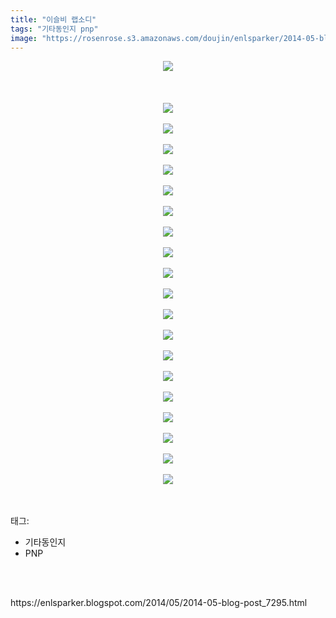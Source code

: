 ```yaml
---
title: "이슬비 랩소디"
tags: "기타동인지 pnp"
image: "https://rosenrose.s3.amazonaws.com/doujin/enlsparker/2014-05-blog-post_7295/001.jpg"
---
```

<div class="article">
<div class="post-body entry-content" id="post-body-3728914729068455762" itemprop="description articleBody">
<div class="separator" style="clear: both; text-align: center;">
<img src="{{ site.imgserver1 }}/enlsparker/2014-05-blog-post_7295/001.jpg"/></div>
<br/>
<a name="more"></a><br/>
<br/>
<div class="separator" style="clear: both; text-align: center;">
<img src="{{ site.imgserver1 }}/enlsparker/2014-05-blog-post_7295/002.jpg"/></div>
<br/>
<div class="separator" style="clear: both; text-align: center;">
<img src="{{ site.imgserver1 }}/enlsparker/2014-05-blog-post_7295/003.jpg"/></div>
<br/>
<div class="separator" style="clear: both; text-align: center;">
<img src="{{ site.imgserver1 }}/enlsparker/2014-05-blog-post_7295/004.jpg"/></div>
<br/>
<div class="separator" style="clear: both; text-align: center;">
<img src="{{ site.imgserver1 }}/enlsparker/2014-05-blog-post_7295/005.jpg"/></div>
<br/>
<div class="separator" style="clear: both; text-align: center;">
<img src="{{ site.imgserver1 }}/enlsparker/2014-05-blog-post_7295/006.jpg"/></div>
<br/>
<div class="separator" style="clear: both; text-align: center;">
<img src="{{ site.imgserver1 }}/enlsparker/2014-05-blog-post_7295/007.jpg"/></div>
<br/>
<div class="separator" style="clear: both; text-align: center;">
<img src="{{ site.imgserver1 }}/enlsparker/2014-05-blog-post_7295/008.jpg"/></div>
<br/>
<div class="separator" style="clear: both; text-align: center;">
<img src="{{ site.imgserver1 }}/enlsparker/2014-05-blog-post_7295/009.jpg"/></div>
<br/>
<div class="separator" style="clear: both; text-align: center;">
<img src="{{ site.imgserver1 }}/enlsparker/2014-05-blog-post_7295/010.jpg"/></div>
<br/>
<div class="separator" style="clear: both; text-align: center;">
<img src="{{ site.imgserver1 }}/enlsparker/2014-05-blog-post_7295/011.jpg"/></div>
<br/>
<div class="separator" style="clear: both; text-align: center;">
<img src="{{ site.imgserver1 }}/enlsparker/2014-05-blog-post_7295/012.jpg"/></div>
<br/>
<div class="separator" style="clear: both; text-align: center;">
<img src="{{ site.imgserver1 }}/enlsparker/2014-05-blog-post_7295/013.jpg"/></div>
<br/>
<div class="separator" style="clear: both; text-align: center;">
<img src="{{ site.imgserver1 }}/enlsparker/2014-05-blog-post_7295/014.jpg"/></div>
<br/>
<div class="separator" style="clear: both; text-align: center;">
<img src="{{ site.imgserver1 }}/enlsparker/2014-05-blog-post_7295/015.jpg"/></div>
<br/>
<div class="separator" style="clear: both; text-align: center;">
<img src="{{ site.imgserver1 }}/enlsparker/2014-05-blog-post_7295/016.jpg"/></div>
<br/>
<div class="separator" style="clear: both; text-align: center;">
<img src="{{ site.imgserver1 }}/enlsparker/2014-05-blog-post_7295/017.jpg"/></div>
<br/>
<div class="separator" style="clear: both; text-align: center;">
<img src="{{ site.imgserver1 }}/enlsparker/2014-05-blog-post_7295/018.jpg"/></div>
<br/>
<div class="separator" style="clear: both; text-align: center;">
<img src="{{ site.imgserver1 }}/enlsparker/2014-05-blog-post_7295/019.jpg"/></div>
<br/>
<div class="separator" style="clear: both; text-align: center;">
<img src="{{ site.imgserver1 }}/enlsparker/2014-05-blog-post_7295/020.jpg"/></div>
<br/>
<div style="clear: both;"></div>
</div></div><br/>
<div class="tagTrail">
<p>태그: </p>
<ul>
<li>기타동인지</li>
<li>PNP</li>
</ul>
</div><br/>

<br/>
<p id="refer">https://enlsparker.blogspot.com/2014/05/2014-05-blog-post_7295.html</p>
<br/>

